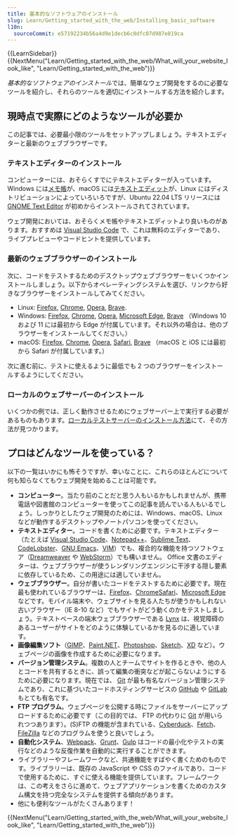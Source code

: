 ```yaml
---
title: 基本的なソフトウェアのインストール
slug: Learn/Getting_started_with_the_web/Installing_basic_software
l10n:
  sourceCommit: e57192234b56a4d9e1decb6c0dfc07d987e819ca
---
```


{{LearnSidebar}}{{NextMenu("Learn/Getting_started_with_the_web/What_will_your_website_look_like", "Learn/Getting_started_with_the_web")}}

*基本的なソフトウェアのインストール*では、簡単なウェブ開発をするのに必要なツールを紹介し、それらのツールを適切にインストールする方法を紹介します。

## 現時点で実際にどのようなツールが必要か

この記事では、必要最小限のツールをセットアップしましょう。テキストエディターと最新のウェブブラウザーです。

### テキストエディターのインストール

コンピューターには、おそらくすでにテキストエディターが入っています。Windows には[メモ帳](https://ja.wikipedia.org/wiki/%E3%83%A1%E3%83%A2%E5%B8%B3)が、macOS には[テキストエディット](https://ja.wikipedia.org/wiki/%E3%83%86%E3%82%AD%E3%82%B9%E3%83%88%E3%82%A8%E3%83%87%E3%82%A3%E3%83%83%E3%83%88)が、Linux にはディストリビューションによっていろいろですが、Ubuntu 22.04 LTS リリースには [GNOME Text Editor](https://en.wikipedia.org/wiki/GNOME_Text_Editor) が初めからインストールされてされています。

ウェブ開発においては、おそらくメモ帳やテキストエディットより良いものがあります。おすすめは [Visual Studio Code](https://code.visualstudio.com/) で、これは無料のエディターであり、ライブプレビューやコードヒントを提供しています。

### 最新のウェブブラウザーのインストール

次に、コードをテストするためのデスクトップウェブブラウザーをいくつかインストールしましょう。以下からオペレーティングシステムを選び、リンクから好きなブラウザーをインストールしてみてください。

- Linux: [Firefox](https://www.mozilla.org/ja/firefox/new/), [Chrome](https://www.google.com/chrome/), [Opera](https://www.opera.com/), [Brave](https://brave.com).
- Windows: [Firefox](https://www.mozilla.org/ja/firefox/new/), [Chrome](https://www.google.com/chrome/), [Opera](https://www.opera.com/), [Microsoft Edge](https://www.microsoft.com/edge), [Brave](https://brave.com) （Windows 10 および 11 には最初から Edge が付属しています。それ以外の場合は、他のブラウザーをインストールしてください。）
- macOS: [Firefox](https://www.mozilla.org/ja/firefox/new/), [Chrome](https://www.google.com/chrome/), [Opera](https://www.opera.com/), [Safari](https://www.apple.com/safari/), [Brave](https://brave.com) （macOS と iOS には最初から Safari が付属しています。）

次に進む前に、テストに使えるように最低でも 2 つのブラウザーをインストールするようにしてください。

### ローカルのウェブサーバーのインストール

いくつかの例では、正しく動作させるためにウェブサーバー上で実行する必要があるものもあります。[ローカルテストサーバーのインストール方法](/ja/docs/Learn/Common_questions/Tools_and_setup/set_up_a_local_testing_server)にて、その方法が見つかります。

## プロはどんなツールを使っている？

以下の一覧はいかにも怖そうですが、幸いなことに、これらのほとんどについて何も知らなくてもウェブ開発を始めることは可能です。

- **コンピューター**。当たり前のことだと思う人もいるかもしれませんが、携帯電話や図書館のコンピューターを使ってこの記事を読んでいる人もいるでしょう。しっかりとしたウェブ開発のためには、Windows、macOS、Linux などが動作するデスクトップやノートパソコンを使ってください。
- **テキストエディター**。コードを書くために必要です。テキストエディター（たとえば [Visual Studio Code](https://code.visualstudio.com/)、[Notepad++](https://notepad-plus-plus.org/)、[Sublime Text](https://www.sublimetext.com/)、[CodeLobster](https://codelobster.com/)、[GNU Emacs](https://www.gnu.org/software/emacs/)、[VIM](https://www.vim.org/)）でも、複合的な機能を持つソフトウェア（[Dreamweaver](https://www.adobe.com/jp/products/dreamweaver.html) や [WebStorm](https://www.jetbrains.com/webstorm/)）でも構いません。 Office 文書のエディターは、ウェブブラウザーが使うレンダリングエンジンに干渉する隠し要素に依存しているため、この用途には適していません。
- **ウェブブラウザー**。自分が書いたコードをテストするために必要です。現在最も使われているブラウザーは、[Firefox](https://www.mozilla.org/ja/firefox/new/)、[Chrome](https://www.google.com/chrome/)[Safari](https://www.apple.com/safari/)、[Microsoft Edge](https://www.microsoft.com/edge) などです。モバイル端末や、ウェブサイトを見る人たちが使うかもしれない古いブラウザー（IE 8-10 など）でもサイトがどう動くのかをテストしましょう。テキストベースの端末ウェブブラウザーである [Lynx](https://lynx.browser.org/) は、視覚障碍のあるユーザーがサイトをどのように体験しているかを見るのに適しています。
- **画像編集ソフト**（[GIMP](https://www.gimp.org/)、[Paint.NET](https://www.getpaint.net/)、[Photoshop](https://www.adobe.com/jp/products/photoshop.html)、[Sketch](https://www.sketch.com)、[XD](https://www.adobe.com/products/xd.html) など）。ウェブページの画像を作成するために必要になります。
- **バージョン管理システム**。複数の人とチームでサイトを作るときや、他の人とコードを共有するときに、誤って編集の衝突などが起こらないようにするために必要になります。現在では、 [Git](http://git-scm.com/) が最も有名なバージョン管理システムであり、これに基づいたコードホスティングサービスの [GitHub](https://github.com/) や [GitLab](https://about.gitlab.com/) もとても有名です。
- **FTP プログラム**。ウェブページを公開する時にファイルをサーバーにアップロードするために必要です（この目的では、 FTP の代わりに [Git](https://git-scm.com/) が用いられつつあります）。(S)FTP の機能が含まれている、[Cyberduck](https://cyberduck.io/)、[Fetch](https://fetchsoftworks.com/)、[FileZilla](https://filezilla-project.org/) などのプログラムを使うと良いでしょう。
- **自動化システム**、[Webpack](https://webpack.js.org/)、[Grunt](https://gruntjs.com/)、[Gulp](https://gulpjs.com/) はコードの最小化やテストの実行などのような反復作業を自動的に実行することができます。
- ライブラリーやフレームワークなど、共通機能をすばやく書くためのものです。ライブラリーは、既存の JavaScript や CSS のファイルであり、コードで使用するために、すぐに使える機能を提供しています。フレームワークは、この考えをさらに進めて、ウェブアプリケーションを書くためのカスタム構文を持つ完全なシステムを提供する傾向があります。
- 他にも便利なツールがたくさんあります！

{{NextMenu("Learn/Getting_started_with_the_web/What_will_your_website_look_like", "Learn/Getting_started_with_the_web")}}
